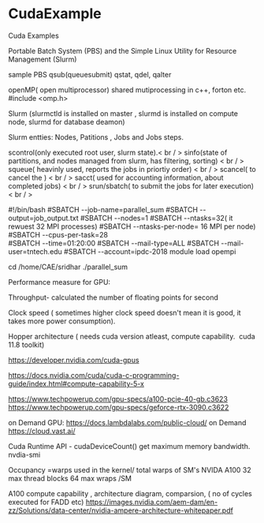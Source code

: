 # CudaExample
Cuda Examples 

Portable Batch System (PBS) and the Simple Linux Utility for Resource Management (Slurm) 

sample PBS 
qsub(queuesubmit) qstat, qdel, qalter

openMP( open multiprocessor) shared mutiprocessing in c++, forton etc.
#include <omp.h>



Slurm (slurmctld is installed on master , slurmd is installed on compute node, slurmd for database deamon)

Slurm entties:
Nodes, Patitions , Jobs and Jobs steps.

scontrol(only executed root user, slurm state).< br / >
sinfo(state of partitions, and nodes managed from slurm, has filtering, sorting) < br / >
squeue( heavinly used, reports the jobs in priortiy order) < br / >
scancel( to cancel the ) < br / >
sacct( used for accounting information, about completed jobs) < br / >
srun/sbatch( to submit the jobs for later execution) < br / >



#!/bin/bash
#SBATCH --job-name=parallel_sum
#SBATCH --output=job_output.txt
#SBATCH --nodes=1
#SBATCH --ntasks=32( it rewuest 32 MPI processes)
#SBATCH --ntasks-per-node= 16 MPI per node)
#SBATCH --cpus-per-task=28  
#SBATCH --time=01:20:00
#SBATCH --mail-type=ALL
#SBATCH --mail-user=tntech.edu
#SBATCH --account=ipdc-2018
module load opempi

cd /home/CAE/sridhar
./parallel_sum


Performance measure for GPU:

Throughput-    calculated the number of floating points for second

Clock speed  ( sometimes higher clock speed doesn't mean it is good, it takes more power consumption).

Hopper architecture ( needs cuda version atleast, compute capability.  cuda 11.8 toolkit)

https://developer.nvidia.com/cuda-gpus

https://docs.nvidia.com/cuda/cuda-c-programming-guide/index.html#compute-capability-5-x

https://www.techpowerup.com/gpu-specs/a100-pcie-40-gb.c3623
https://www.techpowerup.com/gpu-specs/geforce-rtx-3090.c3622


on Demand GPU: https://docs.lambdalabs.com/public-cloud/
on Demand https://cloud.vast.ai/

Cuda Runtime API - cudaDeviceCount() get maximum memory bandwidth.
nvdia-smi

Occupancy =warps used in the kernel/ total warps of SM's
NVIDA A100  32 max thread blocks
64 max wraps /SM

A100 compute capability , architecture diagram, comparsion, ( no of cycles executed for FADD etc)
https://images.nvidia.com/aem-dam/en-zz/Solutions/data-center/nvidia-ampere-architecture-whitepaper.pdf




